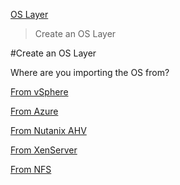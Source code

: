[OS Layer](layer_os_co4)
 > Create an OS Layer
#Create an OS Layer
Where are you importing the OS from?
[From vSphere](layer_os_create_vs4)[            ](layer_os_create_vs4)
[From Azure](layer_os_create_az4)[            ](layer_os_create_az4)
[From Nutanix AHV](layer_os_create_ah4)[            ](layer_os_create_ah4)
[From XenServer](layer_os_create_xs4)[            ](layer_os_create_xs4)
[From NFS](layer_os_create_fs4)[            ](layer_os_create_fs4)



